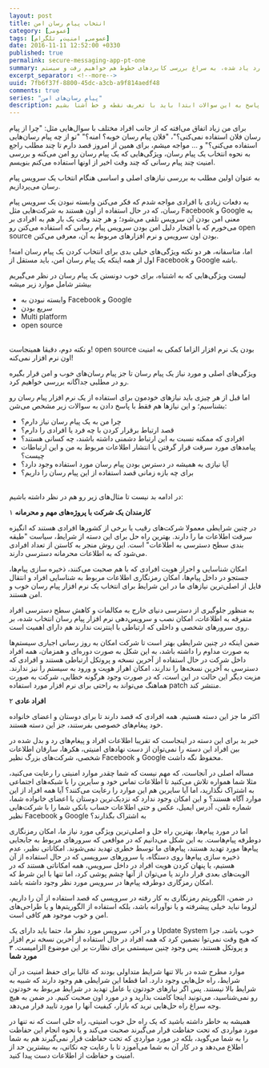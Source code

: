 ```yaml
---
layout: post
title: انتخاب پیام رسان امن
category: [عمومی]
tags: [عمومی, امنیت, تلگرام]
date: 2016-11-11 12:52:00 +0330
published: true
permalink: secure-messaging-app-pt-one
summary: شاید وقتی برای اولین بار به برنامه نویسی بازی‌های کامپیوتری فکر کنیم احتمالا مهم‌ترین سوال برامون اینکه کامپیوتر به چه طریق همه اشیا رو در محل درستشون قرار می‌دهد؟ یا اشیا چگونه توسط کامپیوتر جابجا می‌شن؟ برای پاسخ به این سوالات ابتدا باید به سراغ تعریف نقطه و نحوه قرارگیری اشیا در فضاهای دو بعدی و سه بعدی برویم، دستگاه‌های مختصاتی را بررسی کنیم و سپس به سراغ تعریف خط و بردار بپردازیم. در این پست ضمن بررسی موارد یاد شده، به سراغ بررسی کابردهای خطوط هم خواهیم رفت و سیستم line-line collision detection را هم با هم بررسی خواهیم کرد.
excerpt_separator: <!--more--> 
uuid: 7fb6f37f-8800-45dc-a3cb-a9f814aedf48
comments: true
series: "پیام رسان‌های امن"
description: شاید وقتی برای اولین بار به برنامه نویسی بازی‌های کامپیوتری فکر کنیم احتمالا مهم‌ترین سوال برامون اینکه کامپیوتر به چه طریق همه اشیا رو در محل درستشون قرار می‌دهد؟ یا اشیا چگونه توسط کامپیوتر جابجا می‌شن؟ برای پاسخ به این سوالات ابتدا باید با تعریف نقطه و خط آشنا بشیم.
---
```

برای من زیاد اتفاق می‌افته که از جانب افراد مختلف با سوال‌هایی مثل: &quot;چرا از پیام رسان فلان استفاده نمی‌کنی؟&quot;، &quot;فلان پیام رسان خوبه؟ امنه؟&quot; &quot;تو از چه پیام رسان‌هایی استفاده می‌کنی؟&quot; و ... مواجه میشم، برای همین از امروز قصد دارم تا چند مطلب راجع به نحوه انتخاب یک پیام رسان، ویژگی‌هایی که یک پیام رسان رو امن می‌کنه و بررسی امنیت چند پیام رسانی که چند وقت اخیر از اونها استفاده می‌کنم بنویسم.

به عنوان اولین مطلب به بررسی نیازهای اصلی و اساسی هنگام انتخاب یک سرویس پیام رسان می‌پردازیم.

به دفعات زیادی با افرادی مواجه شدم که فکر می‌کنن وابسته نبودن یک سرویس پیام رسان، که در حال استفاده از اون هستند به شرکت‌هایی مثل Facebook و Google به معنی امن بودن آن سرویس تلقی می‌شود؛ و هر چند وقت یک بار هم به افرادی بر می‌خورم که با افتخار دلیل امن بودن سرویس پیام رسانی که استفاده می‌کنن رو open source بودن اون سرویس و نرم افزارهای مربوط به آن، معرفی می‌کنن.

اما، متاسفانه، هر دو نکته ویژگی‌های خیلی بدی برای انتخاب کردن یک پیام رسان امنه! <span class="font-color-white">اول از همه اینکه یک پیام رسان امن، <span class="highlight-text">باید</span> مستقل از Facebook و Google باشه.</span>

لیست ویژگی‌هایی که به اشتباه، برای خوب دونستن یک پیام رسان در نظر می‌گیریم بیشتر شامل موارد زیر میشه
<ul class="top-level-list list-style-type-disc">
<li class="sub-level-list-right list-style-type-circle">وابسته نبودن به Facebook و Google</li>
<li class="sub-level-list-right list-style-type-circle">سریع بودن</li>
<li class="sub-level-list-right list-style-type-circle">Multi platform</li>
<li class="sub-level-list-right list-style-type-circle">open source</li>
</ul>
<br>
و نکته دوم، دقیقا همینجاست! <span class="font-color-white">open source بودن یک نرم افزار الزاما کمکی به امنیت اون نرم افزار <span class="highlight-text">نمی‌کنه</span>!</span>

ویژگی‌های اصلی و مورد نیاز یک پیام رسان تا جز پیام رسان‌های خوب و امن قرار بگیره رو در مطلبی جداگانه بررسی خواهیم کرد.

اما قبل از هر چیزی باید نیازهای خودمون برای استفاده از یک نرم افزار پیام رسان رو بشناسیم؛ و این نیازها هم فقط با پاسخ دادن به سوالات زیر مشخص می‌شن:
<ul class="top-level-list list-style-type-disc">
<li class="sub-level-list-right list-style-type-circle">چرا من به یک پیام رسان نیاز دارم؟</li>
<li class="sub-level-list-right list-style-type-circle">قصد ارتباط برقرار کردن با چه فرد یا افرادی را دارم؟</li>
<li class="sub-level-list-right list-style-type-circle">افرادی که ممکنه نسبت به این ارتباط دشمنی داشته باشند، چه کسانی هستند؟</li>
<li class="sub-level-list-right list-style-type-circle">پیامدهای مورد سرقت قرار گرفتن یا انتشار اطلاعات مربوط به من و این ارتباطات چیست؟</li>
<li class="sub-level-list-right list-style-type-circle">آیا نیازی به همیشه در دسترس بودن پیام رسان مورد استفاده وجود دارد؟</li>
<li class="sub-level-list-right list-style-type-circle">برای چه بازه زمانی قصد استفاده از این پیام رسان را داریم؟</li>
</ul>
<br>
در ادامه بد نیست تا مثال‌های زیر رو هم در نظر داشته باشیم:

<span class="number-box">۱</span>
<b>کارمندان یک شرکت با پروژه‌های مهم و محرمانه</b>

در چنین شرایطی معمولا شرکت‌های رقیب یا برخی از کشورها افرادی هستند که انگیزه سرقت اطلاعات ما را دارند. بهترین راه حل برای این دسته از شرایط، سیاست &quot;طیقه بندی سطح دسترسی به اطلاعات&quot; است. این روش منجر به کاستن از تعداد افرادی می‌شود که به اطلاعات محرمانه دسترسی دارند.

امکان شناسایی و احراز هویت افرادی که با هم صحبت می‌کنند، ذخیره سازی پیام‌ها، جستجو در داخل پیام‌ها، امکان رمزنگاری اطلاعات مربوط به شناسایی افراد و انتقال فایل از اصلی‌ترین نیازهای ما در این شرایط برای انتخاب یک نرم افزار پیام رسان خوب و امن هستند.

به منظور جلوگیری از دسترسی دنیای خارج به مکالمات و کاهش سطح دسترسی افراد متفرقه به اطلاعات، امکان نصب و سرویس‌دهی نرم افزار پیام رسان انتخاب شده، بر روی سرورهای شخصی و داخلی که ارتباطی با اینترنت ندارند هم دارای اهمیت است.

ضمن اینکه در چنین شرایطی بهتر است تا شرکت امکان به روز رسانی اجباری سیستم‌ها به صورت مداوم را داشته باشد، به این شکل به صورت دوره‌ای و همزمان، همه افراد داخل شرکت در حال استفاده از آخرین نسخه و پروتکل ارتباطی هستند و افرادی که دسترسی به آخرین نسخه‌ها را ندارند، امکان اهراز هویت و ورود به سیستم را نیز ندارند. مزیت دیگر این حالت در این است، که در صورت وجود هرگونه خطایی، شرکت به صورت هماهنگ می‌تواند به راحتی برای نرم افزار مورد استفاده patch منتشر کند.

<span class="number-box">۲</span>
<b>افراد عادی</b>

اکثر ما جز این دسته هستیم. همه افرادی که قصد دارند تا برای دوستان و اعضای خانواده خود پیغام‌های خصوصی بفرستند، جز این دسته هستند.

خبر بد برای این دسته در اینجاست که تقریبا اطلاعات افراد و پیغام‌های رد و بدل شده در بین افراد این دسته را نمی‌توان از دست نهادهای امنیتی، هکرها، سارقان اطلاعات شخصی، شرکت‌های بزرگ نظیر Facebook و Google محفوظ نگه داشت.

مساله اصلی در آنجاست، که مهم نیست که شما چقدر موارد امنیتی را رعایت می‌کنید، مثلا شما همواره تلاش می‌کنید تا اطلاعات تماس خود و سایرین را با شبکه‌های اجتماعی به اشتراک نگذارید، اما آیا سایرین هم این موارد را رعایت می‌کنند؟ آیا همه افراد از این موارد آگاه هستند؟ و این امکان وجود ندارد که نزدیک‌ترین دوستان یا اعضای خانواده شما، شماره تلفن، آدرس ایمیل، عکس و حتی اطلاعات حساب بانکی شما را با شرکت‌هایی نظیر Facebook و Google به اشتراک بگذارند؟

اما در مورد پیام‌ها، بهترین راه حل و اصلی‌ترین ویژگی مورد نیاز ما، امکان <span class="font-color-white">رمزنگاری دوطرفه</span> پیام‌هاست. به این شکل می‌دانیم که در مواقعی که سرورهای مربوط به جابجایی پیام‌ها مورد تهدید هستند، پیام‌های ما توسط خطری تهدید نمی‌شوند.
امکاناتی نظیر، عدم ذخیره سازی پیام‌ها روی دستگاه، یا سرورهای سرویسی که در حال استفاده از آن هستیم، یا پنهان کردن هویت افراد در داخل سرویس، همه امکاناتی هستند که در الویت‌های بعدی قرار دارند یا می‌توان از آنها چشم پوشی کرد، اما تنها با این شرط که امکان رمزگاری دوطرفه پیام‌ها در سرویس مورد نظر وجود داشته باشد.

در ضمن، الگوریتم رمزنگاری به کار رفته در سرویسی که قصد استفاده از آن را داریم، لزوما نباید خیلی پیشرفته و یا نوآورانه باشد، بلکه استفاده از الگوریتم‌ها و یا طراحی‌های امن و خوب موجود هم کافی است.

و در آخر، سرویس مورد نظر ما، حتما باید دارای یک <span class="font-color-white">Update System</span> خوب باشد، جرا که هیچ وقت نمی‌توا نضمین کرد که همه افراد در حال استفاده از آخرین نسخه نرم افزار و پروتکل هستند، پس وجود چنین سیستمی برای نظارت بر این موضوع الزامیست.
<span class="number-box">۳</span>
<b>مورد شما</b>

موارد مطرح شده در بالا تنها شرایط متداولی بودند که غالبا برای حفظ امنیت در آن شرایط، راه حل‌هایی وجود دارد. اما قطعا این شرایطی هم وجود دارند که شبیه به شرایط بالا نیستند. پس اگر نیازهای خودتون یا عامل تهدید در شرایط مربوط به خودتون رو نمی‌شناسید، می‌تونید اینجا کامنت بذارید و در مورد اون صحبت کنیم. در ضمن به هیچ وجه سراغ راه حل‌هایی نرید که بازار، کیفیت آنها را مورد تایید قرار می‌دهد.

همیشه به خاطر داشته باشید که یک راه حل خوب امنیتی، راه حلی است که نه تنها در مورد مواردی که تحت حفاظت قرار می‌گیرند صحبت می‌کند و یا نحوه انجام این حفاظت را به شما می‌گوید، بلکه در مورد مواردی که تحت حفاظت قرار نمی‌گیرند هم به شما اطلاع می‌دهد و در کار آن به شما می‌آموزد تا با رعایت چه نکاتی، به بیشترین حد از امنیت و حفاظت از اطلاعات دست پیدا کنید.

